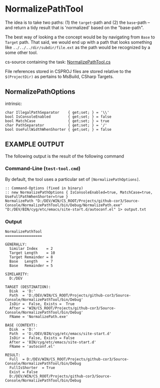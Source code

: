 ﻿# NormalizePathTool

The idea is to take two paths: (1) the `target`-path and (2) the `base`-path &ndash; 
and return a tidy result that is 'normalized' based on the "base-path".

The best way of looking a the concept would be by navigating from `Base` to `Target` path.
That said, we would end up with a path that looks something like `../../../dir/subdir/file.ext`
as the path would be recognized by a some other tool.

cs-source containing the task: [NormalizePathTool.cs]

File references stored in CSPROJ files are stored relative to the `$(ProjectDir)`
as pertains to MsBuild, CSharp Targets.

## NormalizePathOptions

intrinsic:

	char IllegalPathSeparator    { get;set; } = '\\'
	bool IsConsoleEnabled        { get;set; } = false
	bool MatchCase               { get;set; } = true
	char PathSeparator           { get;set; } = '/'
	bool UseFullWidthWhenShorter { get;set; } = false

## EXAMPLE OUTPUT

The following output is the result of the following command

### Command-Line (`test-tool.cmd`)

By default, the tool uses a particular set of `[NormalizePathOptions]`.

	:: Command-Options (fixed in binary)
	:: new NormalizePathOptions { IsConsoleEnabled=true, MatchCase=true, UseFullPathWhenShorter=true }
	NormalizePath "D:/DEV/WIN/CS_ROOT/Projects/github-cor3/Source-Console/NormalizePathTool/bin/Debug/NormalizePath.exe" "D:/DEV/BIN/cyg/etc/emacs/site-start.d/autoconf.el" 1> output.txt

### Output

	NormalizePathTool
	=================
	
	GENERALLY:
	  Similar Index    = 2
	  Target Length    = 10
	  Target Remainder = 8
	  Base   Length    = 7
	  Base   Remainder = 5
	
	SIMILARITY:
	  D:/DEV
	
	TARGET (DESTINATION):
	  Disk  = 'D:'
	  Path  = 'D:/DEV/WIN/CS_ROOT/Projects/github-cor3/Source-Console/NormalizePathTool/bin/Debug'
	  IsDir =  False, Exists =  True
	  After = 'WIN/CS_ROOT/Projects/github-cor3/Source-Console/NormalizePathTool/bin/Debug'
	  FName = 'NormalizePath.exe'
	
	BASE (CONTEXT):
	  Disk  = 'D:'
	  Path  = 'D:/DEV/BIN/cyg/etc/emacs/site-start.d'
	  IsDir =  False, Exists = False
	  After = 'BIN/cyg/etc/emacs/site-start.d'
	  FName = 'autoconf.el'
	
	RESULT:
	  Full  = D:/DEV/WIN/CS_ROOT/Projects/github-cor3/Source-Console/NormalizePathTool/bin/Debug
	  FullIsShorter  = True
	  Exist = False
	  D:/DEV/WIN/CS_ROOT/Projects/github-cor3/Source-Console/NormalizePathTool/bin/Debug

[NormalizePathTool.cs]: https://github.com/tfoxo/System.Cor3/blob/master/Source/Cor3.Core/Tasks/NormalizePathTool.cs
